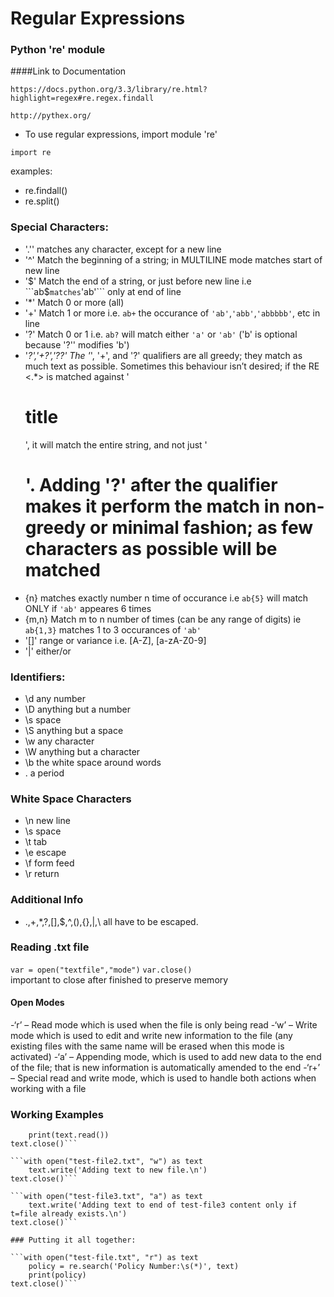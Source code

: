 # Regular Expressions

### Python 're' module

####Link to Documentation
```
https://docs.python.org/3.3/library/re.html?highlight=regex#re.regex.findall

http://pythex.org/

```
- To use regular expressions, import module 're'
```
import re
```
examples:
- re.findall()
- re.split()

### Special Characters:

- '.'' matches any character, except for a new line
- '^' Match the beginning of a string; in MULTILINE mode matches start of new line 
- '$' Match the end of a string, or just before new line i.e ```ab$``` matches ```'ab'``` only at end of line
- '*' Match 0 or more (all)
- '+' Match 1 or more i.e. ```ab+``` the occurance of ```'ab'```,```'abb'```,```'abbbbb'```, etc in line
- '?' Match 0 or 1 i.e.  ```ab?``` will match either ```'a'``` or ```'ab'``` ('b' is optional because '?'' modifies 'b')
- '*?','+?','??' The '*', '+', and '?' qualifiers are all greedy; they match as much text as possible. Sometimes this behaviour isn’t desired; if the RE <.*> is matched against '<H1>title</H1>', it will match the entire string, and not just '<H1>'. Adding '?' after the qualifier makes it perform the match in non-greedy or minimal fashion; as few characters as possible will be matched
- {n} matches exactly number n time of occurance i.e ```ab{5}``` will match ONLY if ```'ab'``` appeares 6 times 
- {m,n} Match m to n number of times (can be any range of digits) ie ```ab{1,3}``` matches 1 to 3 occurances of ```'ab'```
- '[]' range or variance i.e. [A-Z], [a-zA-Z0-9]
- '|' either/or


### Identifiers:

- \d any number
- \D anything but a number
- \s space
- \S anything but a space
- \w any character
- \W anything but a character
- \b the white space around words
- \. a period



### White Space Characters

- \n new line
- \s space
- \t tab
- \e escape
- \f form feed
- \r return


### Additional Info

- .,+,*,?,[],$,^,(),{},|,\ all have to be escaped.

### Reading .txt file

```var = open("textfile","mode")```
```var.close()```  
important to close after finished to preserve memory

#### Open Modes

-‘r’ – Read mode which is used when the file is only being read 
-‘w’ – Write mode which is used to edit and write new information to the file (any existing files with the same name will be erased when this mode is activated)
-‘a’ – Appending mode, which is used to add new data to the end of the file; that is new information is automatically amended to the end 
-‘r+’ – Special read and write mode, which is used to handle both actions when working with a file 

### Working Examples

```with open("test-file.txt", "r") as text
	print(text.read())
text.close()```

```with open("test-file2.txt", "w") as text
	text.write('Adding text to new file.\n')
text.close()```

```with open("test-file3.txt", "a") as text
	text.write('Adding text to end of test-file3 content only if t=file already exists.\n')
text.close()```

### Putting it all together:

```with open("test-file.txt", "r") as text
	policy = re.search('Policy Number:\s(*)', text)
	print(policy)
text.close()```